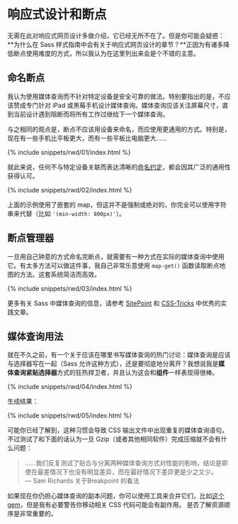 
# 响应式设计和断点

无需在此对响应式网页设计多做介绍，它已经无所不在了。但是你可能会疑惑：**为什么在 Sass 样式指南中会有关于响应式网页设计的章节？**正因为有诸多降低断点使用难度的方式，所以我认为在这里列出来会是个不错的主意。

## 命名断点

我认为使用媒体查询而不针对特定设备是安全可靠的做法。特别要指出的是，不应该赞成专门针对 iPad 或黑莓手机设计媒体查询。媒体查询应该关注屏幕尺寸，直到当前设计遇到阻断而将所有工作过继给下一个媒体查询。

与之相同的观点是，断点不应该用设备来命名，而应使用更通用的方式。特别是，现在有一些手机比平板更大，而有一些平板比电脑更大……

{% include snippets/rwd/01/index.html %}

就此来说，任何不与特定设备关联而表达清晰的[命名约定](http://css-tricks.com/naming-media-queries/)，都会因其广泛的通用性获得认可。

{% include snippets/rwd/02/index.html %}

<div class="note">
  <p>上面的示例使用了嵌套的 map，但这并不是强制或绝对的，你完全可以使用字符串来代替（比如 <code>'(min-width: 800px)'</code>）。</p>
</div>

## 断点管理器

一旦用自己钟意的方式命名完断点，就需要有一种方式在实际的媒体查询中使用它。有太多方法可以做这件事，我自己非常乐意使用 `map-get()` 函数读取断点地图的方法。这套系统简洁而高效。

{% include snippets/rwd/03/index.html %}

<div class="note">
  <p>更多有关 Sass 中媒体查询的信息，请参考 <a href="http://www.sitepoint.com/managing-responsive-breakpoints-sass/">SitePoint</a> 和 <a href="http://css-tricks.com/approaches-media-queries-sass/">CSS-Tricks</a> 中优秀的实践文章。</p>
</div>

## 媒体查询用法

就在不久之前，有一个关于应该在哪里书写媒体查询的热门讨论：媒体查询是应该与选择器写在一起（Sass 允许这种方式），还是要彻底地分离开？我想说我是**媒体查询紧贴选择器**方式的狂热捍卫者，并且认为这会和**组件**一样表现得很棒。

{% include snippets/rwd/04/index.html %}

生成结果：

{% include snippets/rwd/05/index.html %}

可能你已经了解到，这种习惯会导致 CSS 输出文件中出现重复的媒体查询语句。不过测试了和下面的话认为一旦 Gzip（或者其他相同软件）完成压缩就不会有什么问题：

>……我们反复测试了贴合与分离两种媒体查询方式对性能的影响，结论是即使在最差情况下也没有明显差异，而在最好情况下差异更是少之又少。<br>
> &mdash; Sam Richards 关于Breakpoint 的看法

如果现在你仍担心媒体查询的副本问题，你可以使用工具来合并它们，比如[这个 gem](https://github.com/aaronjensen/sass-media_query_combiner)，但是我有必要警告你移动相关 CSS 代码可能会有副作用。 是否了解资源顺序是非常重要的。
